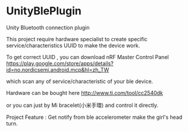 # UnityBlePlugin
Unity Bluetooth connection plugin

This project require hardware specialist to create specific 
service/characteristics UUID to make the device work.

To get correct UUID , you can download nRF Master Control Panel
https://play.google.com/store/apps/details?id=no.nordicsemi.android.mcp&hl=zh_TW

which scan any of service/characteristic of your ble device.

Hardware can be bought here
http://www.ti.com/tool/cc2540dk

or you can just by Mi bracelet(小米手環) and control it directly.

Project Feature : 
  Get notify from ble accelerometer make the girl's head turn.
